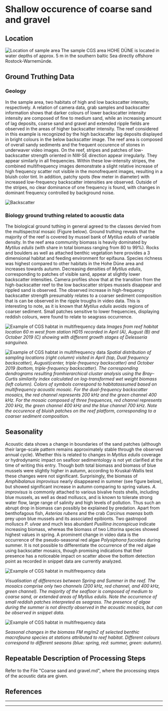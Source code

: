 
# Shallow occurence of coarse sand and gravel


## Location
![Location of sample area](img/cgs_03.png)
The sample CGS area HOHE DÜNE is located in water depths of approx. 5 m in the southern baltic Sea directly offshore Rostock-Warnemünde.

## Ground Truthing Data
### Geology
In the sample area, two habitats of high and low backscatter intensity, respectively. A relation of camera data, grab samples and backscatter information shows that darker colours of lower backscatter intensity intensity are composed of fine to medium sand, while an increasing amount of lag deposits, coarse sand and gravel and extended ripple fields are observed in the areas of higher backscatter intensity. The reef considered in this example is recognized by the high backscatter lag deposits displayed in bright colours in the below backscatter image. The reef area is composed of overall sandy sediments and the frequent occurence of stones in underwaver video images. On the reef, stripes and patches of low-backscatter strength oriented in NW-SE direction appear irregularly. They appear similarly in all frequencies. Within these low-intensity stripes, the combined multifrequency images demonstrate a slight relative increase of high frequency scatter not visible in the monofrequent images, resulting in a bluish color tint. In addition, patchy spots (few meter in diameter) with increased low-frequency backscatter intensities are observed. Outside of the stripes, no clear dominance of one frequency is found, with changes in dominant frequency controlled by background noise. 

![Backscatter](img/hd_overview.png)

### Biology ground truthing related to acoustic data
The biological ground tuthing in general agreed to the classes dervied from the multispectral mosaic (Figure below). Ground truthing reveals that the majority of the reef is covered by mussel bank of _Mytilus edulis_ of variable density. In the reef area community biomass is heavily dominated by _Mytilus edulis_ (with share in total biomass ranging from 80 to 99\%). Rocks and boulders as well as attached benthic vegetation here provides a 3 dimensional habitat and feeding environment for epifauna. Species richness was highest compared to other habitats in the Hohe Düne area and increases towards autumn. Decreasing densities of _Mytilus edulis_, corresponding to patches of visible sand, appear at slightly lower backscatter intensities. Camera profiles show that at the transition from the high-backscatter reef to the low backscatter stripes mussels disappear and rippled sand is observed. The observed increase in high-frequency backscatter strength presumably relates to a coarser sediment composition that is can be observed in the ripple troughs in video data. This is interesting to note, as it is known that _Mytilus edulis_ avoids regions of coarser sediment. Small patches sensitive to lower frequencies, displaying reddish colours, were found to relate to seagrass occurrence. 



![Example of CGS habtat in multifrequency data](img/reef_video.png)
_Images from reef habitat location 60 m west from station HD15 recorded in April (A), August (B) and October 2019 (C) showing with different growth stages of Delesseria sanguinea._

![Example of CGS habtat in multifrequency data](img/HD_multifreq_bio.png)
_Spatial distribution of sampling locations (right column) visited in April (top, Dual frequency backscatter), August(center, triple-frequency backscatter)  and  October  2019  (bottom, triple-frequency backscatter).   The  corresponding  dendrograms  resulting  fromhierarchical  cluster  analysis  using  the  Bray–Curtis  similarity  index  calculated  on  log-transformed wet weight biomass (left column).  Colors of symbols correspond to habitatassumed based on multifrequency acoustic mosaic. For the dual-frequency backscatter mosaics, the red channel represents 200 kHz and the green channel 400 kHz. For the mosaic composed of three frequences, red channel represents 200 kHz, the green channel 400 kHz and the blue channel 700 kHz. Note the occurence of bluish patches on the reef platform, corresponding to a coarser sediment composition._



## Seasonality
Acoustic data shows a change in boundaries of the sand patches (although their large-scale pattern remains approximately stable through the observed annual cycle). Whether this is related to changes in _Mytilus edulis_ coverage or hydrodynamic impact on seafloor sedimentology is not yet clarified at the time of writing this entry. Though both total biomass and biomass of blue mussels were slightly higher in autumn, according to Kruskal-Wallis test these changes were not significant. Surprisingly, the biomass of _Amphibalanus improvisus_ nearly disappeared in summer (see figure below), but showed significant increase in autumn comparing to spring values. _A. improvisus_ is commonly attached to various bivalve hosts shells, including blue mussels, as well as dead molluscs, and is known to tolerate strong water flow, large range of salinity and high levels of pollution. Thus such an abrupt drop in biomass can possibly be explained by predation. Apart from benthofagous fish, _Asterias rubens_ and the crab _Carcinus maenas_ both prey upon blue mussels and its associated epibionts. Two gastropod molluscs _P. ulvae_ and much less abundant _Pusillina inconspicua_ indicate increasing biomass, whereas the biomass of two Littorina species showed highest values in spring. A prominent change in video data is the occurrence of the pseudo-seasonal red algae _Polysiphona fucoides_ during summer. It is not possible to differentiate the occurrence of the red algae using backscatter mosaics, though promising indications that their presence has a noticeable impact on scatter above the bottom detection point as recorded in snippet data are currently analyzed. 

![Example of CGS habtat in multifrequency data](img/reef_dualfreq.png)

_Visualisation of differences between Spring and Summer in the reef. The mosaics comprise only two channels (200 kHz, red channel, and 400 kHz, green channel). The majority of the seafloor is composed of medium to coarse sand, or extended areas of Mytilus edulis. Note the occurrence of small reddish patches interpreted as seagrass. The presence of algae during the summer is not directly observed in the acoustic mosaics, but can be observed in snippet data._ 

![Example of CGS habtat in multifrequency data](img/reef_changes.png)

_Seasonal changes in the biomass FM mg/m2 of selected benthic macrofauna species at stations attributed to reef habitat. Different colours correspond to different seasons (blue: spring, red: summer, green: autumn)._


## Repeatable Description of Processing Steps
Refer to the File "Coarse sand and gravel.md", where the processing steps of the acoustic data are given.



## References

---


---